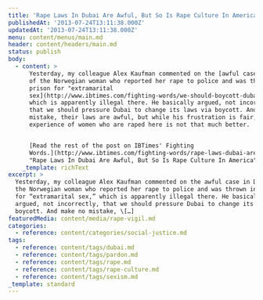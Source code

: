 ```yaml
---
title: 'Rape Laws In Dubai Are Awful, But So Is Rape Culture In America'
publishedAt: '2013-07-24T13:11:38.000Z'
updatedAt: '2013-07-24T13:11:38.000Z'
menu: content/menus/main.md
header: content/headers/main.md
status: publish
body:
  - content: >
      Yesterday, my colleague Alex Kaufman commented on the [awful case in Dubai
      of the Norwegian woman who reported her rape to police and was thrown in
      prison for "extramarital
      sex](http://www.ibtimes.com/fighting-words/we-should-boycott-dubai-until-it-revises-its-rape-laws-1355905),"
      which is apparently illegal there. He basically argued, not incorrectly,
      that we should pressure Dubai to change its laws via boycott. And make no
      mistake, their laws are awful, but while his frustration is fair, the
      experience of women who are raped here is not that much better.


      [Read the rest of the post on IBTimes' Fighting
      Words.](http://www.ibtimes.com/fighting-words/rape-laws-dubai-are-awful-so-rape-culture-america-1357707
      "Rape Laws In Dubai Are Awful, But So Is Rape Culture In America")
    _template: richText
excerpt: >
  Yesterday, my colleague Alex Kaufman commented on the awful case in Dubai of
  the Norwegian woman who reported her rape to police and was thrown in prison
  for “extramarital sex,” which is apparently illegal there. He basically
  argued, not incorrectly, that we should pressure Dubai to change its laws via
  boycott. And make no mistake, \[…]
featuredMedia: content/media/rape-vigil.md
categories:
  - reference: content/categories/social-justice.md
tags:
  - reference: content/tags/dubai.md
  - reference: content/tags/pardon.md
  - reference: content/tags/rape.md
  - reference: content/tags/rape-culture.md
  - reference: content/tags/sexism.md
_template: standard
---
```



